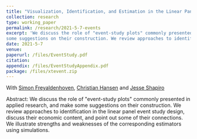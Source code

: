 ```yaml
---
title: "Visualization, Identification, and Estimation in the Linear Panel Event Study Design"
collection: research
type: working_paper
permalink: /research/2021-5-7-events
excerpt: 'We discuss the role of "event-study plots" commonly presented in applied research, and make
some suggestions on their construction. We review approaches to identification in the linear panel event study design, discuss their economic content, and point out some of their connections. We illustrate strengths and weaknesses of the corresponding estimators using simulations.'
date: 2021-5-7
venue: 
paperurl: /files/EventStudy.pdf
citation: 
appendix: /files/EventStudyAppendix.pdf
package: /files/xtevent.zip
---
```

With [Simon Freyaldenhoven](https://simonfreyaldenhoven.github.io/), [Christian Hansen](https://voices.uchicago.edu/christianhansen/) and [Jesse Shapiro](https://www.brown.edu/Research/Shapiro/)

Abstract: We discuss the role of "event-study plots" commonly presented in applied research, and make some suggestions on their construction. We review approaches to identification in the linear panel event study design, discuss their economic content, and point out some of their connections. We illustrate strengths and weaknesses of the corresponding estimators using simulations.

